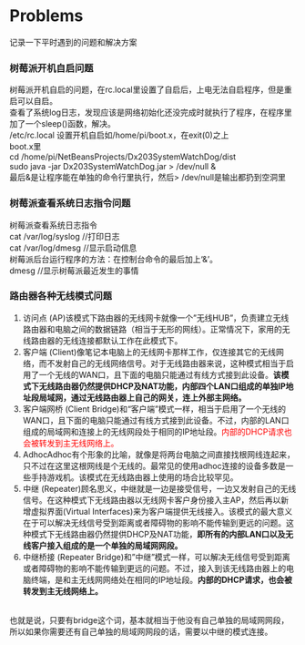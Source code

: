 # Problems
记录一下平时遇到的问题和解决方案

### 树莓派开机自启问题<br>
树莓派开机自启的问题，在rc.local里设置了自启后，上电无法自启程序，但是重启可以自启。<br>
查看了系统log日志，发现应该是网络初始化还没完成时就执行了程序，在程序里加了一个sleep()函数，解决。<br>
/etc/rc.local 设置开机自启如/home/pi/boot.x，在exit(0)之上<br>
boot.x里<br>
cd /home/pi/NetBeansProjects/Dx203SystemWatchDog/dist<br>
sudo java -jar Dx203SystemWatchDog.jar > /dev/null &<br>
最后&是让程序能在单独的命令行里执行，然后> /dev/null是输出都扔到空洞里<br>

### 树莓派查看系统日志指令问题<br>
树莓派查看系统日志指令<br>
cat  /var/log/syslog  //打印日志<br>
cat  /var/log/dmesg  //显示启动信息<br>
树莓派后台运行程序的方法：在控制台命令的最后加上‘&’。 <br>
dmesg //显示树莓派最近发生的事情 <br>

### 路由器各种无线模式问题<br>
1. 访问点 (AP)该模式下路由器的无线网卡就像一个”无线HUB”，负责建立无线路由器和电脑之间的数据链路（相当于无形的网线）。正常情况下，家用的无线路由器的无线连接都默认工作在此模式下。<br>
2. 客户端 (Client)像笔记本电脑上的无线网卡那样工作，仅连接其它的无线网络，而不发射自己的无线网络信号。对于无线路由器来说，这种模式相当于启用了一个无线的WAN口，且下面的电脑只能通过有线方式接到此设备。<b>该模式下无线路由器仍然提供DHCP及NAT功能，内部四个LAN口组成的单独IP地址段局域网，通过无线路由器上自己的网关，连上外部主网络。</b><br>
3. 客户端网桥 (Client Bridge)和“客户端”模式一样，相当于启用了一个无线的WAN口，且下面的电脑只能通过有线方式接到此设备。不过，内部的LAN口组成的局域网和连接上的无线网段处于相同的IP地址段。<font color=red>内部的DHCP请求也会被转发到主无线网络上。</font><br>
4. AdhocAdhoc有个形象的比喻，就像是将两台电脑之间直接找根网线连起来，只不过在这里这根网线是个无线的。最常见的使用adhoc连接的设备多数是一些手持游戏机。该模式在无线路由器上使用的场合比较罕见。<br>
5. 中继 (Repeater)顾名思义，中继就是一边是接受信号，一边又发射自己的无线信号。在这种模式下无线路由器以无线网卡客户身份接入主AP，然后再以新增虚拟界面(Virtual Interfaces)来为客户端提供无线接入。该模式的最大意义在于可以解决无线信号受到距离或者障碍物的影响不能传输到更远的问题。这种模式下无线路由器仍然提供DHCP及NAT功能，<b>即所有的内部LAN口以及无线客户接入组成的是一个单独的局域网网段。</b><br>
6. 中继桥接 (Repeater Bridge)和”中继”模式一样，可以解决无线信号受到距离或者障碍物的影响不能传输到更远的问题。不过，接入到该无线路由器上的电脑终端，是和主无线网网络处在相同的IP地址段。<b>内部的DHCP请求，也会被转发到主无线网络上。</b><br>
<br>
也就是说，只要有bridge这个词，基本就相当于他没有自己单独的局域网网段，所以如果你需要还有自己单独的局域网网段的话，需要以中继的模式连接。<br>
